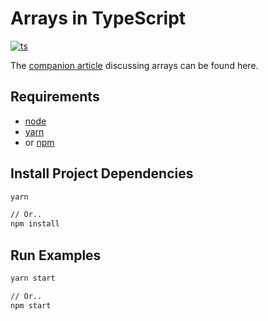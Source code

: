 # Arrays in TypeScript

[![ts](https://github.com/claudemuller/data-structures/actions/workflows/arrays.ts.yml/badge.svg)](https://github.com/claudemuller/data-structures/actions/workflows/arrays.ts.yml)

The [companion article](https://dxt.rs/category/programming/general/arrays) discussing arrays can be found here.

## Requirements

- [node](https://nodejs.org/en)
- [yarn](https://yarnpkg.com/)
- or [npm](https://www.npmjs.com/)

## Install Project Dependencies

```bash
yarn

// Or..
npm install
```

## Run Examples

```bash
yarn start

// Or..
npm start
```


